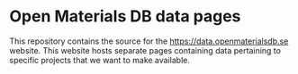 # Open Materials DB data pages

This repository contains the source for the https://data.openmaterialsdb.se website. This website hosts separate pages containing data pertaining to specific projects that we want to make available.
